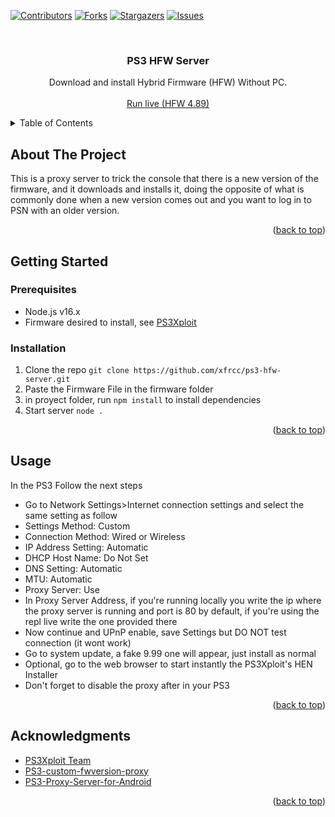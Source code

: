 [![Contributors][contributors-shield]][contributors-url]
[![Forks][forks-shield]][forks-url]
[![Stargazers][stars-shield]][stars-url]
[![Issues][issues-shield]][issues-url]


<br />
<div align="center">
<h3 align="center">PS3 HFW Server</h3>
  <p align="center">
    Download and install Hybrid Firmware (HFW) Without PC.
    <br />
    <br />
    <a href="https://replit.com/@frxx/ps3-hfw-server-node">Run live (HFW 4.89)</a>
  </p>
</div>



<!-- TABLE OF CONTENTS -->
<details>
  <summary>Table of Contents</summary>
  <ol>
    <li>
      <a href="#about-the-project">About The Project</a>
    </li>
    <li>
      <a href="#getting-started">Getting Started</a>
      <ul>
        <li><a href="#prerequisites">Prerequisites</a></li>
        <li><a href="#installation">Installation</a></li>
      </ul>
    </li>
    <li><a href="#usage">Usage</a></li>
    <li><a href="#acknowledgments">Acknowledgments</a></li>
  </ol>
</details>



<!-- ABOUT THE PROJECT -->
## About The Project

This is a proxy server to trick the console that there is a new version of the firmware, and it downloads and installs it, doing the opposite of what is commonly done when a new version comes out and you want to log in to PSN with an older version.

<p align="right">(<a href="#top">back to top</a>)</p>


<!-- GETTING STARTED -->
## Getting Started

### Prerequisites
* Node.js v16.x
* Firmware desired to install, see [PS3Xploit](https://ps3xploit.com)

### Installation

1. Clone the repo
   ```git clone https://github.com/xfrcc/ps3-hfw-server.git```
2. Paste the Firmware File in the firmware folder
3. in proyect folder, run ```npm install``` to install dependencies
3. Start server
   ```node .```
<p align="right">(<a href="#top">back to top</a>)</p>

<!-- USAGE EXAMPLES -->
## Usage

In the PS3 Follow the next steps
* Go to Network Settings>Internet connection settings and select the same setting as follow
* Settings Method: Custom
* Connection Method: Wired or Wireless
* IP Address Setting: Automatic
* DHCP Host Name: Do Not Set
* DNS Setting: Automatic
* MTU: Automatic
* Proxy Server: Use
* In Proxy Server Address, if you're running locally you write the ip where the proxy server is running and port is 80 by default, if you're using the repl live write the one provided there
* Now continue and UPnP enable, save Settings but DO NOT test connection (it wont work)
* Go to system update, a fake 9.99 one will appear, just install as normal
* Optional, go to the web browser to start instantly the PS3Xploit's HEN Installer
* Don't forget to disable the proxy after in your PS3
<p align="right">(<a href="#top">back to top</a>)</p>

<!-- ACKNOWLEDGMENTS -->
## Acknowledgments
* [PS3Xploit Team](https://ps3xploit.com)
* [PS3-custom-fwversion-proxy](https://github.com/Mte90/PS3-custom-fwversion-proxy)
* [PS3-Proxy-Server-for-Android](https://github.com/DADi590/PS3-Proxy-Server-for-Android)
<p align="right">(<a href="#top">back to top</a>)</p>



<!-- MARKDOWN LINKS & IMAGES -->
<!-- https://www.markdownguide.org/basic-syntax/#reference-style-links -->
[contributors-shield]: https://img.shields.io/github/contributors/xfrcc/ps3-hfw-server.svg?style=for-the-badge
[contributors-url]: https://github.com/xfrcc/ps3-hfw-server/graphs/contributors
[forks-shield]: https://img.shields.io/github/forks/xfrcc/ps3-hfw-server.svg?style=for-the-badge
[forks-url]: https://github.com/xfrcc/ps3-hfw-server/network/members
[stars-shield]: https://img.shields.io/github/stars/xfrcc/ps3-hfw-server.svg?style=for-the-badge
[stars-url]: https://github.com/xfrcc/ps3-hfw-server/stargazers
[issues-shield]: https://img.shields.io/github/issues/xfrcc/ps3-hfw-server.svg?style=for-the-badge
[issues-url]: https://github.com/xfrcc/ps3-hfw-server/issues
